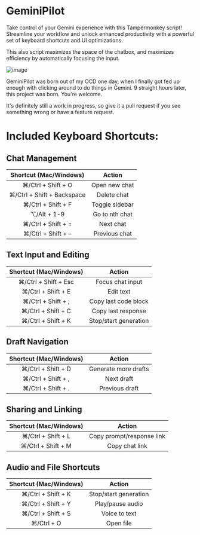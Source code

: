 # GeminiPilot
Take control of your Gemini experience with this Tampermonkey script! Streamline your workflow and unlock enhanced productivity with a powerful set of keyboard shortcuts and UI optimizations. 

This also script maximizes the space of the chatbox, and maximizes efficiency by automatically focusing the input.

![image](https://github.com/HenryGetz/GeminiPilot/assets/109257119/10e8faed-6c26-4255-aaf8-cd5fe53b5738)


GeminiPilot was born out of my OCD one day, when I finally got fed up enough with clicking around to do things in Gemini. 9 straight hours later, this project was born. You're welcome.

It's definitely still a work in progress, so give it a pull request if you see something wrong or have a feature request.


# Included Keyboard Shortcuts:


## Chat Management

|   Shortcut (Mac/Windows)   |     Action     |
|:--------------------------:|:--------------:|
| ⌘/Ctrl + Shift + O         | Open new chat  |
| ⌘/Ctrl + Shift + Backspace | Delete chat    |
| ⌘/Ctrl + Shift + F         | Toggle sidebar |
| ⌥/Alt + 1-9                | Go to nth chat |
| ⌘/Ctrl + Shift + =         | Next chat      |
| ⌘/Ctrl + Shift + –         | Previous chat  |


## Text Input and Editing

| Shortcut (Mac/Windows) |         Action        |
|:----------------------:|:---------------------:|
|  ⌘/Ctrl + Shift + Esc  |    Focus chat input   |
|   ⌘/Ctrl + Shift + E   |       Edit text       |
|   ⌘/Ctrl + Shift + ;   |  Copy last code block |
|   ⌘/Ctrl + Shift + C   |   Copy last response  |
|   ⌘/Ctrl + Shift + K   | Stop/start generation |


## Draft Navigation

| Shortcut (Mac/Windows) |        Action        |
|:----------------------:|:--------------------:|
|   ⌘/Ctrl + Shift + D   | Generate more drafts |
|   ⌘/Ctrl + Shift + ,   |      Next draft      |
|   ⌘/Ctrl + Shift + .   |    Previous draft    |


## Sharing and Linking

| Shortcut (Mac/Windows) |           Action          |
|:----------------------:|:-------------------------:|
|   ⌘/Ctrl + Shift + L   | Copy prompt/response link |
|   ⌘/Ctrl + Shift + M   |       Copy chat link      |


## Audio and File Shortcuts

| Shortcut (Mac/Windows) |         Action        |
|:----------------------:|:---------------------:|
|   ⌘/Ctrl + Shift + K   | Stop/start generation |
|   ⌘/Ctrl + Shift + Y   |    Play/pause audio   |
|   ⌘/Ctrl + Shift + S   |     Voice to text     |
|       ⌘/Ctrl + O       |       Open file       |
